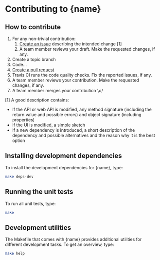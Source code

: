 # Contributing to {name}

## How to contribute

1. For any non-trivial contribution:
   1. [Create an issue]({url}/issues) describing the intended change [1]
   2. A team member reviews your draft. Make the requested changes, if any.
2. Create a topic branch
3. Code...
4. [Create a pull request]({url}/pulls)
5. Travis CI runs the code quality checks. Fix the reported issues, if any.
6. A team member reviews your contribution. Make the requested changes, if any.
7. A team member merges your contribution \o/

[1] A good description contains:

* If the API or web API is modified, any method signature (including the return value and possible
  errors) and object signature (including properties)
* If the UI is modified, a simple sketch
* If a new dependency is introduced, a short description of the dependency and possible alternatives
  and the reason why it is the best option

## Installing development dependencies

To install the development dependencies for {name}, type:

```sh
make deps-dev
```

## Running the unit tests

To run all unit tests, type:

```sh
make
```

## Development utilities

The Makefile that comes with {name} provides additional utilities for different development tasks.
To get an overview, type:

```sh
make help
```
